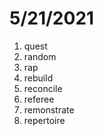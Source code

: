 # 5/21/2021

1. quest
2. random
3. rap
4. rebuild
5. reconcile
6. referee
7. remonstrate
8. repertoire
